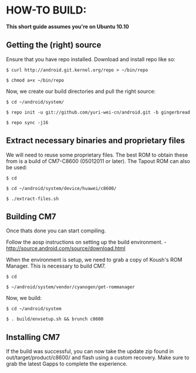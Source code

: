 HOW-TO BUILD:
=============

**This short guide assumes you're on Ubuntu 10.10**

Getting the (right) source
--------------------------

Ensure that you have repo installed. Download and install repo like so:

    $ curl http://android.git.kernel.org/repo > ~/bin/repo
    
    $ chmod a+x ~/bin/repo

Now, we create our build directories and pull the right source:

    $ cd ~/android/system/
    
    $ repo init -u git://github.com/yuri-wei-cn/android.git -b gingerbread
    
    $ repo sync -j16

Extract necessary binaries and proprietary files
------------------------------------------------

We will need to reuse some proprietary files. The best ROM to obtain these from is a build of CM7-C8600 (05012011 or later). The Tapout ROM can also be used:

    $ cd
    
    $ cd ~/android/system/device/huawei/c8600/
    
    $ ./extract-files.sh

Building CM7
-------------
Once thats done you can start compiling.

Follow the aosp instructions on setting up the build environment. - http://source.android.com/source/download.html

When the environment is setup, we need to grab a copy of Koush's ROM Manager. This is necessary to build CM7.

    $ cd
    
    $ ~/android/system/vendor/cyanogen/get-rommanager

Now, we build:

    $ cd ~/android/system
    
    $ . build/envsetup.sh && brunch c8600

Installing CM7
---------------
If the build was successful, you can now take the update zip found in out/target/product/c8600/ and flash using a custom recovery. Make sure to grab the latest Gapps to complete the experience.
